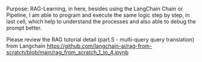 Purpose: RAG-Learning, in here, besides using the LangChain Chain or Pipeline, I am able to program and execute the same logic step by step, in last cell, which help to understand the processes and also able to debug the prompt better. 


Please review the RAG tutorial detail (part 5 - multi-query query translation) from Langchain https://github.com/langchain-ai/rag-from-scratch/blob/main/rag_from_scratch_1_to_4.ipynb



